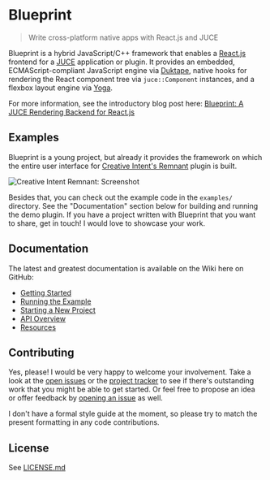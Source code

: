 # Blueprint
> Write cross-platform native apps with React.js and JUCE

Blueprint is a hybrid JavaScript/C++ framework that enables a [React.js](https://reactjs.org/) frontend for a [JUCE](http://juce.com/) application or plugin. It provides an embedded, ECMAScript-compliant JavaScript engine via [Duktape](http://duktape.org/), native hooks for rendering the React component tree via `juce::Component` instances, and a flexbox layout engine via [Yoga](https://yogalayout.com/).

For more information, see the introductory blog post here: [Blueprint: A JUCE Rendering Backend for React.js](https://nickwritesablog.com/blueprint-a-juce-rendering-backend-for-react-js)

## Examples
Blueprint is a young project, but already it provides the framework on which the entire user interface for [Creative Intent's Remnant](https://www.creativeintent.co/product/remnant) plugin is built.

![Creative Intent Remnant: Screenshot](https://github.com/nick-thompson/blueprint/blob/master/RemnantScreenShot.jpg)

Besides that, you can check out the example code in the `examples/` directory. See the "Documentation" section
below for building and running the demo plugin. If you have a project written with Blueprint that you want to share, get in touch! I would
love to showcase your work.

## Documentation

The latest and greatest documentation is available on the Wiki here on GitHub:
* [Getting Started](https://github.com/nick-thompson/blueprint/wiki/Getting-Started)
* [Running the Example](https://github.com/nick-thompson/blueprint/wiki/running-the-example)
* [Starting a New Project](https://github.com/nick-thompson/blueprint/wiki/starting-a-new-project)
* [API Overview](https://github.com/nick-thompson/blueprint/wiki/api-overview)
* [Resources](https://github.com/nick-thompson/blueprint/wiki/resources)

## Contributing
Yes, please! I would be very happy to welcome your involvement. Take a look at the [open issues](https://github.com/nick-thompson/blueprint/issues)
or the [project tracker](https://github.com/nick-thompson/blueprint/projects/1) to see if there's outstanding work that you might
be able to get started. Or feel free to propose an idea or offer feedback by [opening an issue](https://github.com/nick-thompson/blueprint/issues/new) as well.

I don't have a formal style guide at the moment, so please try to match the present formatting in any code contributions.

## License

See [LICENSE.md](https://github.com/nick-thompson/blueprint/blob/master/LICENSE.md)
